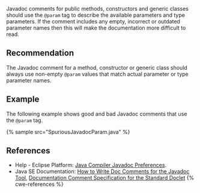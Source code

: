 Javadoc comments for public methods, constructors and generic classes should use the `@param` tag to describe the available parameters and type parameters. If the comment includes any empty, incorrect or outdated parameter names then this will make the documentation more difficult to read.


## Recommendation
The Javadoc comment for a method, constructor or generic class should always use non-empty `@param` values that match actual parameter or type parameter names.


## Example
The following example shows good and bad Javadoc comments that use the `@param` tag.

{% sample src="SpuriousJavadocParam.java" %}

## References
* Help - Eclipse Platform: [Java Compiler Javadoc Preferences](https://help.eclipse.org/2020-12/advanced/content.jsp?topic=/org.eclipse.jdt.doc.user/reference/preferences/java/compiler/ref-preferences-javadoc.htm).
* Java SE Documentation: [How to Write Doc Comments for the Javadoc Tool](https://www.oracle.com/technical-resources/articles/java/javadoc-tool.html#@param), [Documentation Comment Specification for the Standard Doclet](https://docs.oracle.com/en/java/javase/11/docs/specs/doc-comment-spec.html#param)
{% cwe-references %}

